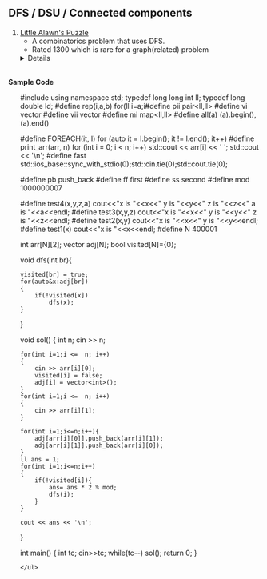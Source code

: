 ## DFS / DSU / Connected components 
1. [Little Alawn's Puzzle](https://codeforces.com/contest/1534/problem/C)
    - A combinatorics problem that uses DFS.
	- Rated 1300 which is rare for a graph(related) problem
	<details>	
  <br />
  <summary><b> Sample Code </b></summary>
  	<ul>
  	    #include<bits/stdc++.h>
using namespace std;
typedef long long int ll;
typedef long double ld;
#define rep(i,a,b)  for(ll i=a;i<b;i++)
#define nl cout<<endl

#define pii pair<ll,ll>
#define vi  vector<ll>
#define vii vector<pii>
#define mi  map<ll,ll>
#define all(a)  (a).begin(),(a).end()

#define FOREACH(it, l) for (auto it = l.begin(); it != l.end(); it++)
#define print_arr(arr, n) for (int i = 0; i < n; i++) std::cout << arr[i] << ' '; std::cout << '\n';
#define fast std::ios_base::sync_with_stdio(0);std::cin.tie(0);std::cout.tie(0);

#define pb push_back
#define ff first
#define ss second
#define mod 1000000007

#define test4(x,y,z,a) cout<<"x is "<<x<<"		y is "<<y<<"		z is "<<z<<"		a is "<<a<<endl;
#define test3(x,y,z) cout<<"x is "<<x<<"		y is "<<y<<"		z is "<<z<<endl;
#define test2(x,y) cout<<"x is "<<x<<"		y is "<<y<<endl;
#define test1(x) cout<<"x is "<<x<<endl;
#define N 400001


int arr[N][2];
vector<int> adj[N];
bool visited[N]={0};

void dfs(int br){

	visited[br] = true;
	for(auto&x:adj[br])
	{
		if(!visited[x])
			dfs(x);
	}

}

void sol()
{
	int n;
	cin >> n;
	
	
	for(int i=1;i <=  n; i++)
	{
		cin >> arr[i][0];
		visited[i] = false;
		adj[i] = vector<int>();
	}
	for(int i=1;i <=  n; i++)
	{
		cin >> arr[i][1];
	}

	for(int i=1;i<=n;i++){
		adj[arr[i][0]].push_back(arr[i][1]);
		adj[arr[i][1]].push_back(arr[i][0]);
	}
	ll ans = 1;
	for(int i=1;i<=n;i++)
	{
		if(!visited[i]){
			ans= ans * 2 % mod;
			dfs(i);
		}
	}

	cout << ans << '\n';




}


int main()
{
int tc;
cin>>tc;
while(tc--)
	sol();
return 0;
}

	</ul>	
</details>

